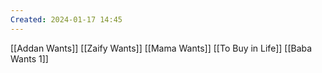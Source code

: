 ```yaml
---
Created: 2024-01-17 14:45
---
```

[[Addan Wants]]
[[Zaify Wants]]
[[Mama Wants]]
[[To Buy in Life]]
[[Baba Wants 1]]
